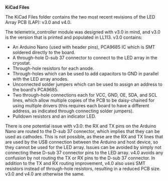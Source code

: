 **KiCad Files**

The KiCad Files folder contains the two most recent revisions of the LED Array
PCB (LAP): v3.0 and v4.0.

The telemetrix_controller module was designed with v3.0 in mind, and v3.0 is
the version that is printed and populated in LL113. v3.0 contains:
- An Arduino Nano (used with header pins), PCA9685 IC which is SMT soldered
    directly to the board.
- A through-hole D-sub 37 connector to connect to the LED array in the
    cryostat.
- Through-hole resistors for each anode.
- Through-holes which can be used to add capacitors to GND in parallel with
    the LED array anodes.
- Unconnected solder jumpers which can be used to assign an address to
    the board's PCA9685.
- Two through-hole connections each for VCC, GND, OE, SDA, and SCL lines,
    which allow multiple copies of the PCB to be daisy-chained for using
    multiple drivers (this requires each board to have a different address,
    as indicated through connecting solder jumpers).
- Pulldown resistors and an indicator LED.

There is one potential issue with v3.0: the RX and TX pins on the Arduino Nano
are routed to the D-sub 37 connector, which implies that they can be used as
cathodes. This is not possible, as these are the RX and TX lines that are used
by the USB connection between the Arduino and host device, so they cannot be
used for the LED array.
Issues can be avoided by simply not connecting these D-sub 37 connector pins to
the LED array. v4.0 avoids any confusion by not routing the TX or RX pins to the
D-sub 37 connector. In addition to the TX and RX routing improvement, v4.0 also
uses SMT resistors instead of through-hole resistors, resulting in a reduced PCB
size. v3.0 and v4.0 are otherwise the same.
